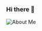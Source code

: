 ### Hi there 👋



![About Me](https://raw.githubusercontent.com/Daniel-/Martinez-Carrillo/master/bio.gif)

<!--
**Daniel-martinez-carrillo/Daniel-martinez-carrillo** is a ✨ _special_ ✨ repository because its `README.md` (this file) appears on your GitHub profile.
